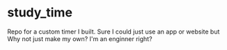 # study_time
Repo for a custom timer I built. Sure I could just use an app or website but Why not just make my own? I'm an enginner right?
